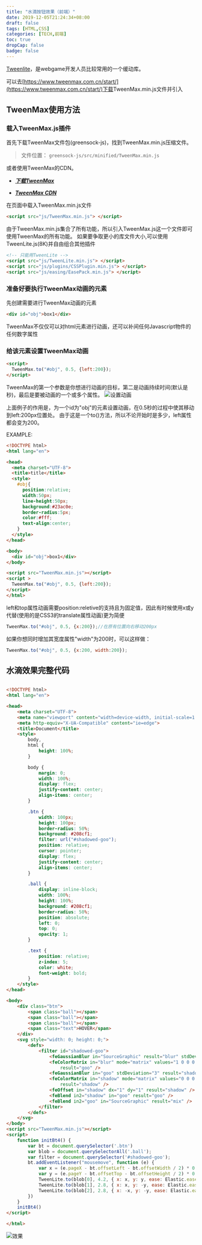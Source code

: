 ```yaml
---
title: "水滴按钮效果（前端）"
date: 2019-12-05T21:24:34+08:00
draft: false
tags: [HTML,CSS]  
categories: [TECH,前端]
toc: true
dropCap: false
badge: false
---
```


[Tweenlite](http://www.greensock.com/tweenlite/)，是webgame开发人员比较常用的一个缓动库。

可以去[https://www.tweenmax.com.cn/start/](https://www.tweenmax.com.cn/start/)下载<span class="filenamestyle">TweenMax.min.js</span>文件并引入

## TweenMax使用方法
### 载入TweenMax.js插件
首先下载TweenMax文件包(greensock-js)，找到<span class="filenamestyle">TweenMax.min.js</span>压缩文件。<br/>
> 文件位置： `greensock-js/src/minified/TweenMax.min.js`<br/>

或者使用TweenMax的CDN。

- [<font class = "colorfulfont"><i><b>下载TweenMax</b></i></font>](https://www.tweenmax.com.cn/source/)

- [<font class = "colorfulfont"><i><b>TweenMax CDN</b></i></font>](https://www.tweenmax.com.cn/cdn/)


在页面中载入<span class="filenamestyle">TweenMax.min.js</span>文件
```html
<script src="js/TweenMax.min.js"> </script>
```
由于TweenMax.min.js集合了所有功能，所以引入TweenMax.js这一个文件即可使用TweenMax的所有功能。
如果要争取更小的库文件大小,可以使用TweenLite.js(8K)并自由组合其他插件
```html
<!-- 只能用TweenLite -->
<script src="js/TweenLite.min.js"> </script>
<script src="js/plugins/CSSPlugin.min.js"> </script>
<script src="js/easing/EasePack.min.js"> </script>
```
### 准备好要执行TweenMax动画的元素
先创建需要进行TweenMax动画的元素
```html
<div id="obj">box1</div>
```
TweenMax不仅仅可以对html元素进行动画，还可以补间任何Javascript物件的任何数字属性

### 给该元素设置TweenMax动画
```html
<script> 
  TweenMax.to("#obj", 0.5, {left:200});
</script>
```
TweenMax的第一个参数是你想进行动画的目标，第二是动画持续时间(默认是秒)，最后是要被动画的一个或多个属性。
![](/images/tech/2019/12/tweenmax-started-01.png "设置动画")

上面例子的作用是，为一个id为"obj"的元素设置动画，在0.5秒的过程中使其移动到left:200px位置处。
由于这是一个to()方法，所以不论开始时是多少，left属性都会变为200。

EXAMPLE:
```html
<!DOCTYPE html>
<html lang="en">

<head>
  <meta charset="UTF-8">
  <title>title</title>
  <style>
    #obj{
      position:relative;
      width:50px;
      line-height:50px;
      background:#23ac0e;
      border-radius:5px;
      color:#fff;
      text-align:center;
    }
  </style>
</head>

<body>
  <div id="obj">box1</div>
</body>

<script src="TweenMax.min.js"></script>
<script >
  TweenMax.to("#obj", 0.5, {left:200});
</script>
</html>
```
left和top属性动画需要position:reletive的支持且为固定值，因此有时候使用x或y代替(使用的是CSS3的translate属性动画)更为简便
```js
TweenMax.to("#obj", 0.5, {x:200});//在原有位置向右移动200px
```
如果你想同时增加其宽度属性"width"为200时，可以这样做：
```js
TweenMax.to("#obj", 0.5, {x:200, width:200});
```


## 水滴效果完整代码
```html

<!DOCTYPE html>
<html lang="en">

<head>
    <meta charset="UTF-8">
    <meta name="viewport" content="width=device-width, initial-scale=1.0">
    <meta http-equiv="X-UA-Compatible" content="ie=edge">
    <title>Document</title>
    <style>
        body,
        html {
            height: 100%;
        }

        body {
            margin: 0;
            width: 100%;
            display: flex;
            justify-content: center;
            align-items: center;
        }

        .btn {
            width: 100px;
            height: 100px;
            border-radius: 50%;
            background: #208cf1;
            filter: url("#shadowed-goo");
            position: relative;
            cursor: pointer;
            display: flex;
            justify-content: center;
            align-items: center;
        }

        .ball {
            display: inline-block;
            width: 100%;
            height: 100%;
            background: #208cf1;
            border-radius: 50%;
            position: absolute;
            left: 0;
            top: 0;
            opacity: 1;
        }

        .text {
            position: relative;
            z-index: 5;
            color: white;
            font-weight: bold;
        }
    </style>
</head>

<body>
    <div class="btn">
        <span class="ball"></span>
        <span class="ball"></span>
        <span class="ball"></span>
        <span class="text">HOVER</span>
    </div>
    <svg style="width: 0; height: 0;">
        <defs>
            <filter id="shadowed-goo">
                <feGaussianBlur in="SourceGraphic" result="blur" stdDeviation="10" />
                <feColorMatrix in="blur" mode="matrix" values="1 0 0 0 0  0 1 0 0 0  0 0 1 0 0  0 0 0 18 -7"
                    result="goo" />
                <feGaussianBlur in="goo" stdDeviation="3" result="shadow" />
                <feColorMatrix in="shadow" mode="matrix" values="0 0 0 0 0  0 0 0 0 0  0 0 0 0 0  0 0 0 1 -0.2"
                    result="shadow" />
                <feOffset in="shadow" dx="1" dy="1" result="shadow" />
                <feBlend in2="shadow" in="goo" result="goo" />
                <feBlend in2="goo" in="SourceGraphic" result="mix" />
            </filter>
        </defs>
    </svg>
</body>
<script src="TweenMax.min.js"></script>
<script>
    function initBt4() {
        var bt = document.querySelector('.btn')
        var blob = document.querySelectorAll('.ball');
        var filter = document.querySelector('#shadowed-goo');
        bt.addEventListener("mousemove", function (e) {
            var x = (e.pageX - bt.offsetLeft - bt.offsetWidth / 2) * 0.3;
            var y = (e.pageY - bt.offsetTop - bt.offsetHeight / 2) * 0.3;
            TweenLite.to(blob[0], 4.2, { x: x, y: y, ease: Elastic.easeOut.config(1, 0.1) });
            TweenLite.to(blob[1], 2.8, { x: x, y: -y, ease: Elastic.easeOut.config(1, 0.1) });
            TweenLite.to(blob[2], 2.8, { x: -x, y: -y, ease: Elastic.easeOut.config(1, 0.1) });
        })
    }
    initBt4()
</script>

</html>

```

![](/images/tech/2019/12/水滴效果.gif "效果")

